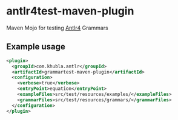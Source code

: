 antlr4test-maven-plugin
===============

Maven Mojo for testing [Antlr4](http://www.antlr.org/) Grammars

Example usage
---------

```xml
<plugin>
  <groupId>com.khubla.antlr</groupId>
  <artifactId>grammartest-maven-plugin</artifactId>
  <configuration>
    <verbose>true</verbose>
    <entryPoint>equation</entryPoint>
    <exampleFiles>src/test/resources/examples/</exampleFiles>
    <grammarFiles>src/test/resources/grammars/</grammarFiles>
  </configuration>
</plugin>
```
